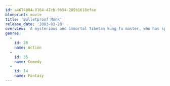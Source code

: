 ```yaml
---
id: a4674004-8164-47cb-9654-289b1618efae
blueprint: movie
title: 'Bulletproof Monk'
release_date: '2003-03-28'
overview: 'A mysterious and immortal Tibetan kung fu master, who has spent the last 60 years traveling around the world protecting the ancient Scroll of the Ultimate, mentors a selfish street kid in the ancient intricacies of kung fu.'
genres:
  -
    id: 28
    name: Action
  -
    id: 35
    name: Comedy
  -
    id: 14
    name: Fantasy
---
```

